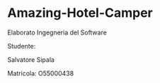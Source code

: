 # Amazing-Hotel-Camper

Elaborato Ingegneria del Software

Studente:

  Salvatore Sipala
  
Matricola: 
  O55000438
